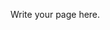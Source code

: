 <!--
.. title: My New Page
.. slug: my-new-page
.. date: 2019-04-13 07:32:57 UTC+02:00
.. tags: 
.. category: 
.. link: 
.. description: 
.. type: text
-->

Write your page here.
